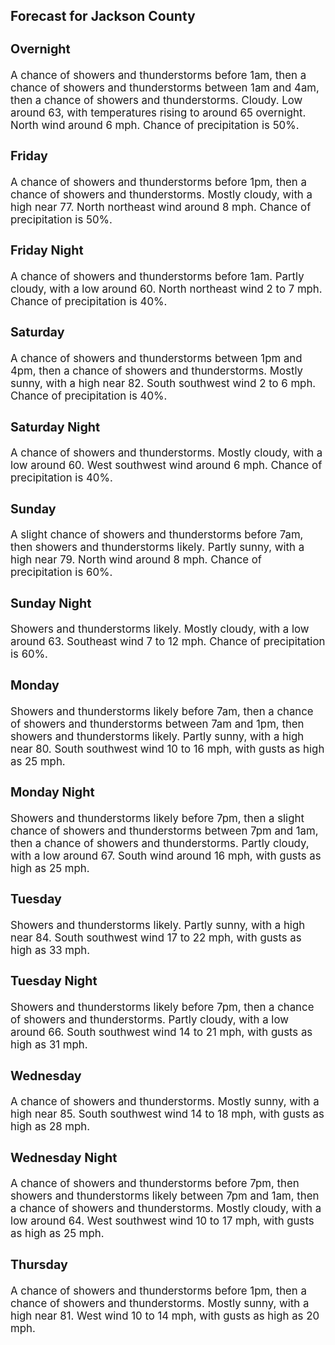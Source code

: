 <div>
   <h2>Forecast for Jackson County</h2>
   <p>
      <div style="font-size:120%">
         <h3>Overnight</h3>A chance of showers and thunderstorms before 1am, then a chance of showers and thunderstorms between 1am and 4am, then a chance
         of showers and thunderstorms. Cloudy. Low around 63, with temperatures rising to around 65 overnight. North wind around 6
         mph. Chance of precipitation is 50%.<br></div>
   </p>
   <p>
      <div style="font-size:120%">
         <h3>Friday</h3>A chance of showers and thunderstorms before 1pm, then a chance of showers and thunderstorms. Mostly cloudy, with a high near
         77. North northeast wind around 8 mph. Chance of precipitation is 50%.<br></div>
   </p>
   <p>
      <div style="font-size:120%">
         <h3>Friday Night</h3>A chance of showers and thunderstorms before 1am. Partly cloudy, with a low around 60. North northeast wind 2 to 7 mph. Chance
         of precipitation is 40%.<br></div>
   </p>
   <p>
      <div style="font-size:120%">
         <h3>Saturday</h3>A chance of showers and thunderstorms between 1pm and 4pm, then a chance of showers and thunderstorms. Mostly sunny, with
         a high near 82. South southwest wind 2 to 6 mph. Chance of precipitation is 40%.<br></div>
   </p>
   <p>
      <div style="font-size:120%">
         <h3>Saturday Night</h3>A chance of showers and thunderstorms. Mostly cloudy, with a low around 60. West southwest wind around 6 mph. Chance of precipitation
         is 40%.<br></div>
   </p>
   <p>
      <div style="font-size:120%">
         <h3>Sunday</h3>A slight chance of showers and thunderstorms before 7am, then showers and thunderstorms likely. Partly sunny, with a high
         near 79. North wind around 8 mph. Chance of precipitation is 60%.<br></div>
   </p>
   <p>
      <div style="font-size:120%">
         <h3>Sunday Night</h3>Showers and thunderstorms likely. Mostly cloudy, with a low around 63. Southeast wind 7 to 12 mph. Chance of precipitation
         is 60%.<br></div>
   </p>
   <p>
      <div style="font-size:120%">
         <h3>Monday</h3>Showers and thunderstorms likely before 7am, then a chance of showers and thunderstorms between 7am and 1pm, then showers
         and thunderstorms likely. Partly sunny, with a high near 80. South southwest wind 10 to 16 mph, with gusts as high as 25 mph.<br></div>
   </p>
   <p>
      <div style="font-size:120%">
         <h3>Monday Night</h3>Showers and thunderstorms likely before 7pm, then a slight chance of showers and thunderstorms between 7pm and 1am, then a
         chance of showers and thunderstorms. Partly cloudy, with a low around 67. South wind around 16 mph, with gusts as high as
         25 mph.<br></div>
   </p>
   <p>
      <div style="font-size:120%">
         <h3>Tuesday</h3>Showers and thunderstorms likely. Partly sunny, with a high near 84. South southwest wind 17 to 22 mph, with gusts as high
         as 33 mph.<br></div>
   </p>
   <p>
      <div style="font-size:120%">
         <h3>Tuesday Night</h3>Showers and thunderstorms likely before 7pm, then a chance of showers and thunderstorms. Partly cloudy, with a low around
         66. South southwest wind 14 to 21 mph, with gusts as high as 31 mph.<br></div>
   </p>
   <p>
      <div style="font-size:120%">
         <h3>Wednesday</h3>A chance of showers and thunderstorms. Mostly sunny, with a high near 85. South southwest wind 14 to 18 mph, with gusts as
         high as 28 mph.<br></div>
   </p>
   <p>
      <div style="font-size:120%">
         <h3>Wednesday Night</h3>A chance of showers and thunderstorms before 7pm, then showers and thunderstorms likely between 7pm and 1am, then a chance
         of showers and thunderstorms. Mostly cloudy, with a low around 64. West southwest wind 10 to 17 mph, with gusts as high as
         25 mph.<br></div>
   </p>
   <p>
      <div style="font-size:120%">
         <h3>Thursday</h3>A chance of showers and thunderstorms before 1pm, then a chance of showers and thunderstorms. Mostly sunny, with a high near
         81. West wind 10 to 14 mph, with gusts as high as 20 mph.<br></div>
   </p>
</div>